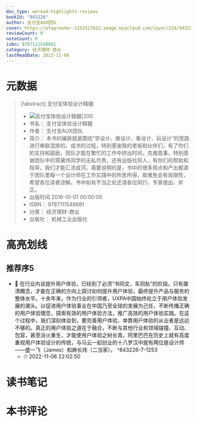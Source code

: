```yaml
---
doc_type: weread-highlights-reviews
bookId: "843226"
author: 支付宝AUX团队
cover: https://wfqqreader-1252317822.image.myqcloud.com/cover/226/843226/t7_843226.jpg
reviewCount: 0
noteCount: 0
isbn: 9787111548881
category: 经济理财-商业
lastReadDate: 2022-11-06
---
```

# 元数据
> [!abstract] 支付宝体验设计精髓
> - ![ 支付宝体验设计精髓|200](https://wfqqreader-1252317822.image.myqcloud.com/cover/226/843226/t7_843226.jpg)
> - 书名： 支付宝体验设计精髓
> - 作者： 支付宝AUX团队
> - 简介： 本书的编排就是围绕“学设计、做设计、看设计、玩设计”的思路进行串联混排的。成书的过程，特别感谢我的老板和伙伴们，有了你们的支持和鼓励，团队才能在繁忙的工作中挤出时间，克难竟事。特别感谢团队中的蒋黛炜同学的无私尽责，还有出版社同人，有你们的帮助和指导，我们才能汇流成河。需要说明的是，书中的很多观点和产出都源于团队里每一个设计师在工作实践中的所思所得，故难免会有局限性，希望各位读者谅解。书中如有不当之处还请各位同行、专家提出、斧正。
> - 出版时间 2016-10-01 00:00:00
> - ISBN： 9787111548881
> - 分类： 经济理财-商业
> - 出版社： 机械工业出版社

# 高亮划线

## 推荐序5


- 📌 在行业内谈提升用户体验，已经到了必须“书同文，车同轨”的阶段。只有厘清概念，才能在正确的方向上探讨如何提升用户体验，最终提升产品与服务的整体水平。十余年来，作为行业的引领者，UXPA中国始终屹立于用户体验发展的潮头。以促进用户体验事业在中国乃至全球的发展为己任，不断传播正确的用户体验理念，探索有效的用户体验方法，推广高效的用户体验实践。在这个过程中，我们深刻体会到，要完善用户体验，单靠用户体验的从业者是远远不够的。真正的用户体验之道在于融合，不断与其他行业和领域碰撞、互动、包容，甚至浴火重生，才能使用户体验之树长青。阿里巴巴在历史上就有高度重视用户体验设计的传统，与马云一起创业的十八罗汉中就有两位是设计师——盛一飞（James）和麻长炜（二当家）。 ^843226-7-1253
    - ⏱ 2022-11-06 22:02:50 
# 读书笔记

# 本书评论
